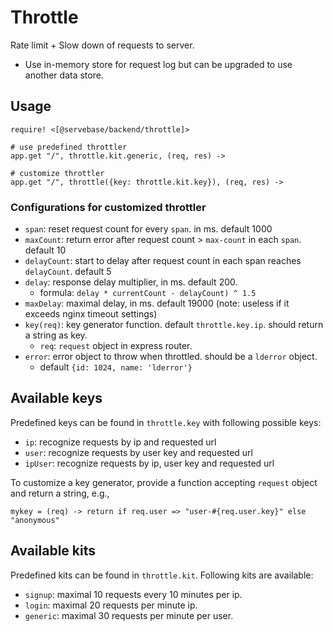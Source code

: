 # Throttle

Rate limit + Slow down of requests to server.

 - Use in-memory store for request log but can be upgraded to use another data store.


## Usage

    require! <[@servebase/backend/throttle]>

    # use predefined throttler
    app.get "/", throttle.kit.generic, (req, res) ->

    # customize throttler
    app.get "/", throttle({key: throttle.kit.key}), (req, res) ->


### Configurations for customized throttler

 - `span`: reset request count for every `span`. in ms. default 1000
 - `maxCount`: return error after request count > `max-count` in each `span`. default 10
 - `delayCount`: start to delay after request count in each span reaches `delayCount`. default 5
 - `delay`: response delay multiplier, in ms. default 200.
    - formula: `delay * currentCount - delayCount) ^ 1.5`
 - `maxDelay`: maximal delay, in ms. default 19000 (note: useless if it exceeds nginx timeout settings)
 - `key(req)`: key generator function. default `throttle.key.ip`. should return a string as key.
   - `req`: `request` object in express router.
 - `error`: error object to throw when throttled. should be a `lderror` object.
   - default `{id: 1024, name: 'lderror'}`


## Available keys

Predefined keys can be found in `throttle.key` with following possible keys:

 - `ip`: recognize requests by ip and requested url
 - `user`: recognize requests by user key and requested url
 - `ipUser`: recognize requests by ip, user key and requested url

To customize a key generator, provide a function accepting `request` object and return a string, e.g.,

    mykey = (req) -> return if req.user => "user-#{req.user.key}" else "anonymous"


## Available kits

Predefined kits can be found in `throttle.kit`. Following kits are available:

 - `signup`: maximal 10 requests every 10 minutes per ip.
 - `login`: maximal 20 requests per minute ip.
 - `generic`: maximal 30 requests per minute per user.

